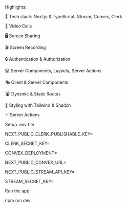 Highlights:

🚀 Tech stack: Next.js & TypeScript, Stream, Convex, Clerk

🎥 Video Calls

🖥️ Screen Sharing

🎬 Screen Recording

🔒 Authentication & Authorization

💻 Server Components, Layouts, Server Actions

🎭 Client & Server Components

🛣️ Dynamic & Static Routes

🎨 Styling with Tailwind & Shadcn

✨ Server Actions


Setup .env file

NEXT_PUBLIC_CLERK_PUBLISHABLE_KEY=

CLERK_SECRET_KEY=

CONVEX_DEPLOYMENT=

NEXT_PUBLIC_CONVEX_URL=

NEXT_PUBLIC_STREAM_API_KEY=

STREAM_SECRET_KEY=


Run the app

npm run dev
